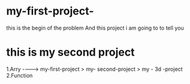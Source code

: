 ﻿# my-first-project-
 this is the begin of the problem
 And this project i am going to to tell you 
# this is my second project
1.Arry ----> my-first-project
            > my- second-project
            > my - 3d -project
2.Function
